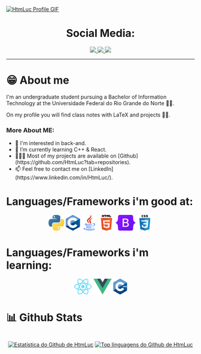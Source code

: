 <!-- GIF de apresentação -->
<a href="https://github.com/HtmLuc">![HtmLuc Profile GIF](./assets/profile_presentation.gif)</a>

<!-- Icones das redes sociais -->
<h1 align="center">Social Media:</h1>
<p align="center">
  <a href="https://www.instagram.com/lusca_vvv">
    <img loading="lazy" src="https://img.shields.io/badge/-Instagram-%23E4405F?style=for-the-badge&logo=instagram&logoColor=white" target="_blank">
  </a>
  <a href="https://www.linkedin.com/in/HtmLuc">
    <img src="https://img.shields.io/badge/-LinkedIn-%230077B5?style=for-the-badge&logo=linkedin&logoColor=white">
  </a>
  <a href="mailto:lucasvdmedeiros.dev@gmail.com">
    <img src="https://img.shields.io/badge/Gmail-D14836?style=for-the-badge&logo=gmail&logoColor=white">
  </a>
</p>

<hr>

<!-- Descrição sobre mim -->
<h1>😁 About me</h1>
<p aling="center">I'm an undergraduate student pursuing a Bachelor of Information Technology at the Universidade Federal do Rio Grande do Norte 🧑‍🎓.</p>
<p aling="center">On my profile you will find class notes with LaTeX and projects 👨‍💻.</p>

### More About ME:
<ul>
  <li>
    🔭 I'm interested in back-and.
  </li>
  <li>
    🌱 I’m currently learning C++ & React.
  </li>
  <li>
    👨🏻‍💻 Most of my projects are available on [Github](https://github.com/HtmLuc?tab=repositories).
  </li>
  <li>
    📫 Feel free to contact me on [LinkedIn](https://www.linkedin.com/in/HtmLuc/).
  </li>
</ul>

<!-- Linguagens/framewrks -->
<h1>Languages/Frameworks i'm good at:</h1>
<p align="center">
  <code><a href="https://www.python.org/"><img alt="Python" title="Python" src="./assets/python.png" height="42"></a></code>
  <code><a href="https://www.w3schools.com/c/c_intro.php"><img alt="C" title="C" src="./assets/C.png" height="42"></a></code>
  <code><a href="https://www.java.com/en/"><img alt="Java" title="Java" src="./assets/java.png" height="42"></a></code>
  <code><a href="https://en.wikipedia.org/wiki/HTML"><img alt="HTML 5" title="HTML 5" src="./assets/html.png" height="42"></a></code>
  <code><a href="https://getbootstrap.com"><img alt="Bootstrap" title="Bootstrap" src="./assets/Bootstrap_logo.png" height="42"></a></code>
  <code><a href="https://www.w3.org/Style/CSS/Overview.en.html"><img alt="CSS 3" title="CSS 3" src="./assets/css.png" height="42"></a></code>
</p>

<h1>Languages/Frameworks i'm learning:</h1>
<p align="center">
  <code><a href="https://reactjs.org/"><img alt="ReactJS" title="ReactJS" src="./assets/react.png" height="42"></a></code>
  <code><a href="https://vuejs.org/"><img alt="Vue" title="Vue" src="./assets/vue.png" height="42"></a></code>
  <code><a href="https://en.wikipedia.org/wiki/C%2B%2B"><img alt="C++" title="C++" src="./assets/C++.png" height="42"></a></code>
</p>
<!-- Seção de estatísticas do github -->
<h1>📊 Github Stats</h1>
<p align="center">
  <br/>
  <a href="https://github.com/anuraghazra/github-readme-stats"><img alt="Estatística do Github de HtmLuc" src="https://github-readme-stats.vercel.app/api/?username=HtmLuc&show_icons=true&count_private=true&theme=react&bg_color=1F222E&title_color=7cebf5&icon_color=2d7de4&show_icons=true&border_color=7cebf5&border_radius=10" height="192px"/></a>
  <a href="https://github.com/anuraghazra/github-readme-stats"><img alt="Top linguagens do Github de HtmLuc" src="https://github-readme-stats.vercel.app/api/top-langs/?username=HtmLuc&langs_count=8&layout=compact&theme=react&bg_color=1F222E&title_color=7cebf5&icon_color=2d7de4&show_icons=true&border_color=7cebf5&border_radius=10" height="192px"/></a>
</p>
